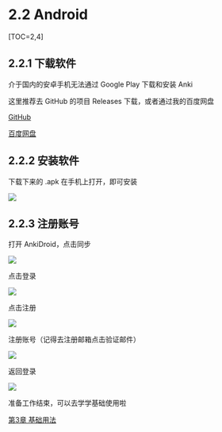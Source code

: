 # 2.2 Android
[TOC=2,4]
## 2.2.1 下载软件

介于国内的安卓手机无法通过 Google Play 下载和安装 Anki

这里推荐去 GitHub 的项目 Releases 下载，或者通过我的百度网盘

[GitHub](https://github.com/ankidroid/Anki-Android/releases)

[百度网盘](https://pan.baidu.com/s/16JFHGO9Yk1hlUD1d84iCGA)

## 2.2.2 安装软件

下载下来的 .apk 在手机上打开，即可安装

![](../.gitbook/assets/image%20%2818%29.png)

## 2.2.3 注册账号

 打开 AnkiDroid，点击同步

![](../.gitbook/assets/image%20%286%29.png)

  
 点击登录

![](../.gitbook/assets/image%20%289%29.png)

 点击注册

![](../.gitbook/assets/image%20%284%29.png)

  
 注册账号（记得去注册邮箱点击验证邮件）

![](../.gitbook/assets/image.png)

 返回登录

![](../.gitbook/assets/image%20%2813%29.png)

准备工作结束，可以去学学基础使用啦

[第3章 基础用法](../basic-usage/basic-usage.md)

